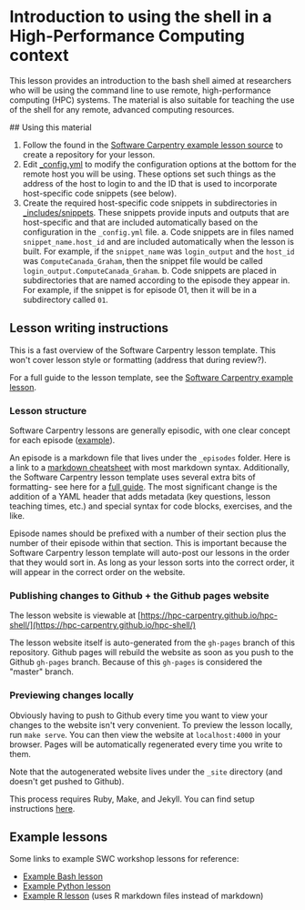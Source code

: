 # Introduction to using the shell in a High-Performance Computing context

This lesson provides an introduction to the bash shell aimed at researchers who will be using
the command line to use remote, high-performance computing (HPC) systems. The material is also
suitable for teaching the use of the shell for any remote, advanced computing resources.

## Using this material

1. Follow the found in the [Software Carpentry example lesson source](https://github.com/carpentries/lesson-example/)
   to create a repository for your lesson.
2. Edit [_config.yml](_config.yml) to modify the configuration options at the bottom for the
   remote host you will be using. These options set such things as the address of the host
   to login to and the ID that is used to incorporate host-specific code snippets (see below).
3. Create the required host-specific code snippets in subdirectories in
   [_includes/snippets](_includes/snippets). These snippets provide inputs and outputs that 
   are host-specific and that are included automatically based on the configuration in the 
   `_config.yml` file.
   a. Code snippets are in files named `snippet_name.host_id` and are included automatically
      when the lesson is built. For example, if the `snippet_name` was `login_output` and the
     `host_id` was `ComputeCanada_Graham`, then the snippet file would be called
     `login_output.ComputeCanada_Graham`.
   b. Code snippets are placed in subdirectories that are named according to the episode they
      appear in. For example, if the snippet is for episode 01, then it will be in a 
      subdirectory called `01`.


## Lesson writing instructions

This is a fast overview of the Software Carpentry lesson template. This won't cover lesson style or
formatting (address that during review?).

For a full guide to the lesson template, see the
[Software Carpentry example lesson](http://swcarpentry.github.io/lesson-example/).

### Lesson structure

Software Carpentry lessons are generally episodic, with one clear concept for each episode
([example](http://swcarpentry.github.io/r-novice-gapminder/)).

An episode is a markdown file that lives under the `_episodes` folder. Here is a link to a
[markdown cheatsheet](https://github.com/adam-p/markdown-here/wiki/Markdown-Cheatsheet) with most
markdown syntax. Additionally, the Software Carpentry lesson template uses several extra bits of
formatting- see here for a [full guide](http://swcarpentry.github.io/lesson-example/04-formatting/).
The most significant change is the addition of a YAML header that adds metadata (key questions,
lesson teaching times, etc.) and special syntax for code blocks, exercises, and the like.

Episode names should be prefixed with a number of their section plus the number of their episode
within that section. This is important because the Software Carpentry lesson template will auto-post
our lessons in the order that they would sort in. As long as your lesson sorts into the correct
order, it will appear in the correct order on the website.

### Publishing changes to Github + the Github pages website

The lesson website is viewable at
[https://hpc-carpentry.github.io/hpc-shell/](https://hpc-carpentry.github.io/hpc-shell/)

The lesson website itself is auto-generated from the `gh-pages` branch of this repository. Github
pages will rebuild the website as soon as you push to the Github `gh-pages` branch. Because of this
`gh-pages` is considered the "master" branch.

### Previewing changes locally

Obviously having to push to Github every time you want to view your changes to the website isn't
very convenient. To preview the lesson locally, run `make serve`. You can then view the website at
`localhost:4000` in your browser. Pages will be automatically regenerated every time you write to
them.

Note that the autogenerated website lives under the `_site` directory (and doesn't get pushed to
Github).

This process requires Ruby, Make, and Jekyll. You can find setup instructions
[here](http://swcarpentry.github.io/lesson-example/setup/).

## Example lessons

Some links to example SWC workshop lessons for reference:

* [Example Bash lesson](https://github.com/swcarpentry/shell-novice)
* [Example Python lesson](https://github.com/swcarpentry/python-novice-inflammation)
* [Example R lesson](https://github.com/swcarpentry/r-novice-gapminder) (uses R markdown files
  instead of markdown)


